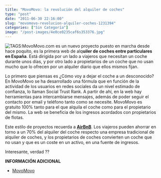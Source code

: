 ```yaml
---
title: "MovoMovo: la revolución del alquiler de coches"
type: "post"
date: "2011-06-30 22:16:00"
slug: "movomovo-revolucion-alquiler-coches-1231394"
categories: ["Sin Categoría"]
image: "/post-images/4e0ce0235caf6s353376.jpg"
---
```


![ TAGS:](/post-images/4e0ce0235caf6s353376.jpg "movo movo")MovoMovo.com es un nuevo proyecto puesto en marcha desde hace poquito, es la primera web de alq**uiler de coches entre particulares en España**. Está dirigida por un lado a viajeros que necesitan un coche durante unos días, y por otro lado a propietarios de un coche que no usan mucho que lo ofrecen por un alquiler diario que ellos mismos fijan.

Lo primero que piensas es ¿Cómo voy a dejar el coche a un desconocido? En MovoMovo se ha desarrollado una fórmula que en función de la actividad de los usuarios en redes sociales da un nivel estimado de confianza, lo llaman Social Trust Rank. A partir de ahí, en la web hay herramientas para intercambiarse mensajes, además de poder seguir el contacto por email y teléfono tanto como se necesite. MovoMovo es gratuito 100% tanto para el que alquila el coche como para el propietario del mismo. La web se beneficia de los ingresos acordados con propietarios de flotas.

Este estilo de proyectos recuerda a **[AirBnB](http://www.missviajes.com/airbnb-nueva-forma-viajar-993844)**. Los viajeros pueden ahorrar en torno a un 70% del alquiler del coche respecto una empresa tradicional de alquiler de coches, y los propietarios de coches convierten un coche que no usan y que es un coste en un activo, en una fuente de ingresos.

Interesante, verdad ??

**INFORMACIÓN ADICIONAL**

- [MovoMovo](http://www.movomovo.com/)